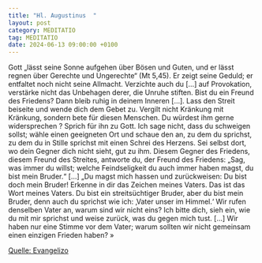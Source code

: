 ```yaml
---
title: "Hl. Augustinus  "
layout: post
category: MEDITATIO
tag: MEDITATIO
date: 2024-06-13 09:00:00 +0100
---
```

Gott „lässt seine Sonne aufgehen über Bösen und Guten, und er lässt regnen über Gerechte und Ungerechte“ (Mt 5,45). Er zeigt seine Geduld; er entfaltet noch nicht seine Allmacht. Verzichte auch du […] auf Provokation, verstärke nicht das Unbehagen derer, die Unruhe stiften. Bist du ein Freund des Friedens? Dann bleib ruhig in deinem Inneren […].<!--more--> Lass den Streit beiseite und wende dich dem Gebet zu. Vergilt nicht Kränkung mit Kränkung, sondern bete für diesen Menschen.
Du würdest ihm gerne widersprechen
? Sprich für ihn zu Gott. Ich sage nicht, dass du schweigen sollst; wähle einen geeigneten Ort und schaue den an, zu dem du sprichst, zu dem du in Stille sprichst mit einen Schrei des Herzens. Sei selbst dort, wo dein Gegner dich nicht sieht, gut zu ihm. Diesem Gegner des Friedens, diesem Freund des Streites, antworte du, der Freund des Friedens: „Sag, was immer du willst; welche Feindseligkeit du auch immer haben magst, du bist mein Bruder.“ […]
„Du magst mich hassen und zurückweisen: Du bist doch mein Bruder! Erkenne in dir das Zeichen meines Vaters. Das ist das Wort meines Vaters. Du bist ein streitsüchtiger Bruder, aber du bist mein Bruder, denn auch du sprichst wie ich: ‚Vater unser im Himmel.‘ Wir rufen denselben Vater an, warum sind wir nicht eins? Ich bitte dich, sieh ein, wie du mit mir sprichst und weise zurück, was du gegen mich tust. […] Wir haben nur eine Stimme vor dem Vater; warum sollten wir nicht gemeinsam einen einzigen Frieden haben? » 



[Quelle: Evangelizo](https://evangeliumtagfuertag.org/DE/gospel)